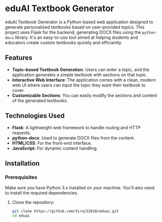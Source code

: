 # eduAI Textbook Generator

eduAI Textbook Generator is a Python-based web application designed to generate personalized textbooks based on user-provided topics. This project uses Flask for the backend, generating DOCX files using the `python-docx` library. It's an easy-to-use tool aimed at helping students and educators create custom textbooks quickly and efficiently.

## Features
- **Topic-based Textbook Generation**: Users can enter a topic, and the application generates a simple textbook with sections on that topic.
- **Interactive Web Interface**: The application comes with a clean, modern web UI where users can input the topic they want their textbook to cover.
- **Customizable Sections**: You can easily modify the sections and content of the generated textbooks.

## Technologies Used
- **Flask**: A lightweight web framework to handle routing and HTTP requests.
- **python-docx**: Used to generate DOCX files from the content.
- **HTML/CSS**: For the front-end interface.
- **JavaScript**: For dynamic content handling.

## Installation

### Prerequisites
Make sure you have Python 3.x installed on your machine. You'll also need to install the required dependencies.

1. Clone the repository:
   ```bash
   git clone https://github.com/VirajS2010/eduai.git
   cd eduai
